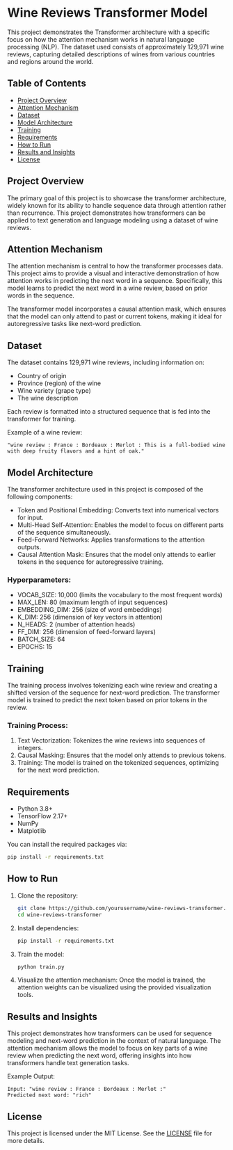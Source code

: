 # Wine Reviews Transformer Model

This project demonstrates the Transformer architecture with a specific focus on how the attention mechanism works in natural language processing (NLP). The dataset used consists of approximately 129,971 wine reviews, capturing detailed descriptions of wines from various countries and regions around the world.

## Table of Contents
- [Project Overview](#project-overview)
- [Attention Mechanism](#attention-mechanism)
- [Dataset](#dataset)
- [Model Architecture](#model-architecture)
- [Training](#training)
- [Requirements](#requirements)
- [How to Run](#how-to-run)
- [Results and Insights](#results-and-insights)
- [License](#license)

## Project Overview

The primary goal of this project is to showcase the transformer architecture, widely known for its ability to handle sequence data through attention rather than recurrence. This project demonstrates how transformers can be applied to text generation and language modeling using a dataset of wine reviews.

## Attention Mechanism

The attention mechanism is central to how the transformer processes data. This project aims to provide a visual and interactive demonstration of how attention works in predicting the next word in a sequence. Specifically, this model learns to predict the next word in a wine review, based on prior words in the sequence.

The transformer model incorporates a causal attention mask, which ensures that the model can only attend to past or current tokens, making it ideal for autoregressive tasks like next-word prediction.

## Dataset

The dataset contains 129,971 wine reviews, including information on:

- Country of origin
- Province (region) of the wine
- Wine variety (grape type)
- The wine description

Each review is formatted into a structured sequence that is fed into the transformer for training.

Example of a wine review:
```
"wine review : France : Bordeaux : Merlot : This is a full-bodied wine with deep fruity flavors and a hint of oak."
```

## Model Architecture

The transformer architecture used in this project is composed of the following components:

- Token and Positional Embedding: Converts text into numerical vectors for input.
- Multi-Head Self-Attention: Enables the model to focus on different parts of the sequence simultaneously.
- Feed-Forward Networks: Applies transformations to the attention outputs.
- Causal Attention Mask: Ensures that the model only attends to earlier tokens in the sequence for autoregressive training.

### Hyperparameters:
- VOCAB_SIZE: 10,000 (limits the vocabulary to the most frequent words)
- MAX_LEN: 80 (maximum length of input sequences)
- EMBEDDING_DIM: 256 (size of word embeddings)
- K_DIM: 256 (dimension of key vectors in attention)
- N_HEADS: 2 (number of attention heads)
- FF_DIM: 256 (dimension of feed-forward layers)
- BATCH_SIZE: 64
- EPOCHS: 15

## Training

The training process involves tokenizing each wine review and creating a shifted version of the sequence for next-word prediction. The transformer model is trained to predict the next token based on prior tokens in the review.

### Training Process:
1. Text Vectorization: Tokenizes the wine reviews into sequences of integers.
2. Causal Masking: Ensures that the model only attends to previous tokens.
3. Training: The model is trained on the tokenized sequences, optimizing for the next word prediction.

## Requirements

- Python 3.8+
- TensorFlow 2.17+
- NumPy
- Matplotlib

You can install the required packages via:

```bash
pip install -r requirements.txt
```

## How to Run

1. Clone the repository:
   ```bash
   git clone https://github.com/yourusername/wine-reviews-transformer.git
   cd wine-reviews-transformer
   ```

2. Install dependencies:
   ```bash
   pip install -r requirements.txt
   ```

3. Train the model:
   ```bash
   python train.py
   ```

4. Visualize the attention mechanism:
   Once the model is trained, the attention weights can be visualized using the provided visualization tools.

## Results and Insights

This project demonstrates how transformers can be used for sequence modeling and next-word prediction in the context of natural language. The attention mechanism allows the model to focus on key parts of a wine review when predicting the next word, offering insights into how transformers handle text generation tasks.

Example Output:
```
Input: "wine review : France : Bordeaux : Merlot :"
Predicted next word: "rich"
```

## License

This project is licensed under the MIT License. See the [LICENSE](LICENSE) file for more details.

